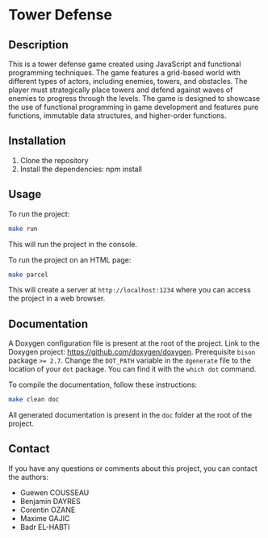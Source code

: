 # Tower Defense

## Description

This is a tower defense game created using JavaScript and functional programming techniques. The game features a grid-based world with different types of actors, including enemies, towers, and obstacles. The player must strategically place towers and defend against waves of enemies to progress through the levels. The game is designed to showcase the use of functional programming in game development and features pure functions, immutable data structures, and higher-order functions.

## Installation

1. Clone the repository
2. Install the dependencies: npm install

## Usage

To run the project:

```bash
make run
```

This will run the project in the console.

To run the project on an HTML page:

```bash
make parcel
```

This will create a server at `http://localhost:1234` where you can access the project in a web browser.

## Documentation

A Doxygen configuration file is present at the root of the project. Link to the Doxygen project: <https://github.com/doxygen/doxygen>.
Prerequisite `bison` package `>= 2.7`. Change the `DOT_PATH` variable in the `dgenerate` file to the location of your `dot` package. You can find it with the `which dot` command.

To compile the documentation, follow these instructions:

```bash
make clean doc
```

All generated documentation is present in the `doc` folder at the root of the project.

## Contact

If you have any questions or comments about this project, you can contact the authors:

* Guewen COUSSEAU
* Benjamin DAYRES
* Corentin OZANE
* Maxime GAJIC
* Badr EL-HABTI
